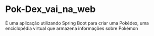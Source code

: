 # Pok-Dex_vai_na_web
É uma aplicação utilizando Spring Boot para criar uma Pokédex, uma enciclopédia virtual que armazena informações sobre Pokémon
